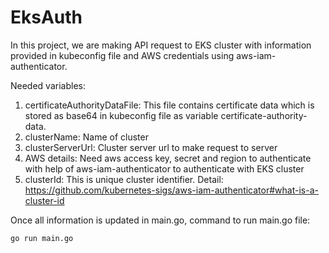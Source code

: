 # EksAuth

In this project, we are making API request to EKS cluster with information provided in kubeconfig file and AWS credentials using aws-iam-authenticator.

Needed variables:
1. certificateAuthorityDataFile: This file contains certificate data which is stored as base64 in kubeconfig file as variable certificate-authority-data. 
2. clusterName: Name of cluster 
3. clusterServerUrl: Cluster server url to make request to server
4. AWS details: Need aws access key, secret and region to authenticate with help of aws-iam-authenticator to authenticate with EKS cluster
5. clusterId: This is unique cluster identifier. Detail: https://github.com/kubernetes-sigs/aws-iam-authenticator#what-is-a-cluster-id

Once all information is updated in main.go, command to run main.go file:

```
go run main.go
```
